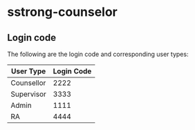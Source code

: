 # sstrong-counselor


## Login code

The following are the login code and corresponding user types:

| User Type  |  Login Code |
| ------------- | --------- |
| Counsellor   | 2222       |
| Supervisor   | 3333       |
| Admin        | 1111       |
| RA           | 4444       |

